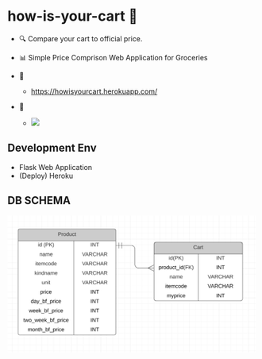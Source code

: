 # how-is-your-cart 🛒
- 🔍 Compare your cart to official price.   
- 📊 Simple Price Comprison Web Application for Groceries

- 👀
  - https://howisyourcart.herokuapp.com/
- 🍇
  - <img src="https://user-images.githubusercontent.com/40647396/112965485-44263f80-9184-11eb-9cfc-590725e12d2d.png" width="50%">





## Development Env
- Flask Web Application
- (Deploy) Heroku


## DB SCHEMA
<img src="./db_schema.png" width="500">
